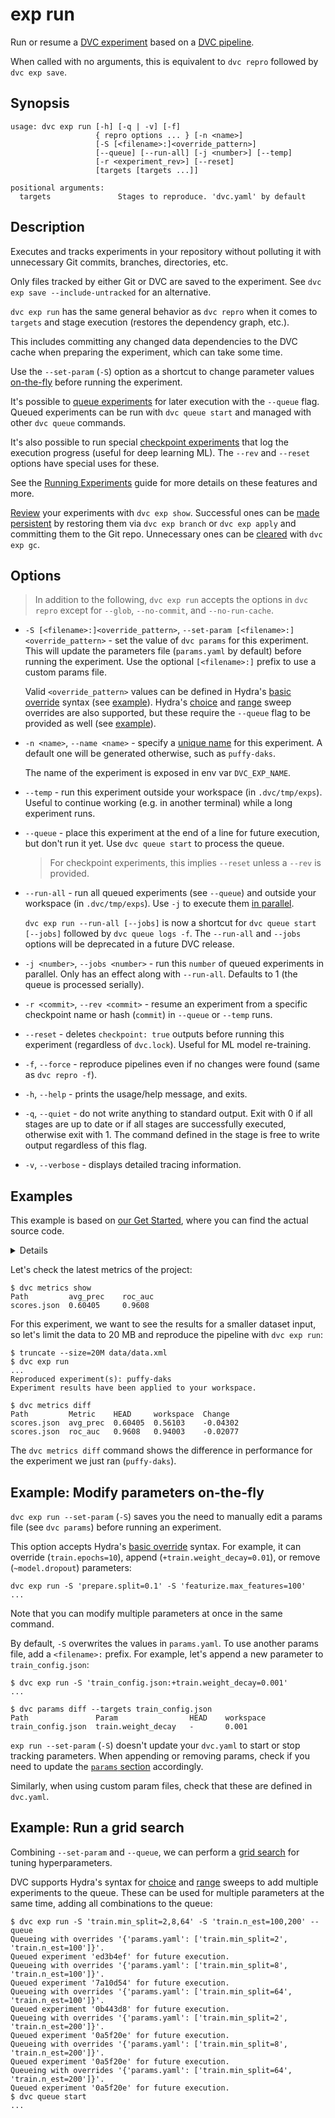 # exp run

Run or resume a [DVC experiment] based on a [DVC pipeline].

[dvc experiment]: /doc/user-guide/experiment-management
[dvc pipeline]: /doc/user-guide/pipelines

<admon type="info">

When called with no arguments, this is equivalent to `dvc repro` followed by
`dvc exp save`.

</admon>

## Synopsis

```usage
usage: dvc exp run [-h] [-q | -v] [-f]
                   { repro options ... } [-n <name>]
                   [-S [<filename>:]<override_pattern>]
                   [--queue] [--run-all] [-j <number>] [--temp]
                   [-r <experiment_rev>] [--reset]
                   [targets [targets ...]]

positional arguments:
  targets               Stages to reproduce. 'dvc.yaml' by default
```

## Description

Executes and tracks <abbr>experiments</abbr> in your <abbr>repository</abbr>
without polluting it with unnecessary Git commits, branches, directories, etc.

<admon type="info">

Only files tracked by either Git or DVC are saved to the experiment. See
`dvc exp save --include-untracked` for an alternative.

</admon>

`dvc exp run` has the same general behavior as `dvc repro` when it comes to
`targets` and stage execution (restores the dependency graph, etc.).

<admon type="info">

This includes committing any changed data <abbr>dependencies</abbr> to the
<abbr>DVC cache</abbr> when preparing the experiment, which can take some time.

</admon>

Use the `--set-param` (`-S`) option as a shortcut to change
<abbr>parameter</abbr> values [on-the-fly] before running the experiment.

It's possible to [queue experiments] for later execution with the `--queue`
flag. Queued experiments can be run with `dvc queue start` and managed with
other `dvc queue` commands.

It's also possible to run special [checkpoint experiments] that log the
execution progress (useful for deep learning ML). The `--rev` and `--reset`
options have special uses for these.

<admon icon="book">

See the [Running Experiments] guide for more details on these features and more.

</admon>

[Review] your experiments with `dvc exp show`. Successful ones can be [made
persistent] by restoring them via `dvc exp branch` or `dvc exp apply` and
committing them to the Git repo. Unnecessary ones can be [cleared] with
`dvc exp gc`.

[on-the-fly]: #example-modify-parameters-on-the-fly
[queue experiments]:
  /doc/user-guide/experiment-management/running-experiments#the-experiments-queue
[checkpoint experiments]: /doc/user-guide/experiment-management/checkpoints
[running experiments]: /doc/user-guide/experiment-management/running-experiments
[review]: /doc/user-guide/experiment-management/comparing-experiments
[made persistent]: /doc/user-guide/experiment-management/persisting-experiments
[cleared]: /doc/user-guide/experiment-management/cleaning-experiments

## Options

> In addition to the following, `dvc exp run` accepts the options in `dvc repro`
> except for `--glob`, `--no-commit`, and `--no-run-cache`.

- `-S [<filename>:]<override_pattern>`,
  `--set-param [<filename>:]<override_pattern>` - set the value of `dvc params`
  for this experiment. This will update the parameters file (`params.yaml` by
  default) before running the experiment. Use the optional `[<filename>:]`
  prefix to use a custom params file.

  Valid `<override_pattern>` values can be defined in Hydra's [basic override]
  syntax (see [example](#example-modify-parameters-on-the-fly)). Hydra's
  [choice] and [range] sweep overrides are also supported, but these require the
  `--queue` flag to be provided as well (see
  [example](#example-run-a-grid-search)).

- `-n <name>`, `--name <name>` - specify a [unique name] for this experiment. A
  default one will be generated otherwise, such as `puffy-daks`.

  <admon type="tip">

  The name of the experiment is exposed in env var `DVC_EXP_NAME`.

  </admon>

- `--temp` - run this experiment outside your workspace (in `.dvc/tmp/exps`).
  Useful to continue working (e.g. in another terminal) while a long experiment
  runs.

- `--queue` - place this experiment at the end of a line for future execution,
  but don't run it yet. Use `dvc queue start` to process the queue.

  > For checkpoint experiments, this implies `--reset` unless a `--rev` is
  > provided.

- `--run-all` - run all queued experiments (see `--queue`) and outside your
  workspace (in `.dvc/tmp/exps`). Use `-j` to execute them
  [in parallel](#queueing-and-parallel-execution).

  <admon type="warn">

  `dvc exp run --run-all [--jobs]` is now a shortcut for
  `dvc queue start [--jobs]` followed by `dvc queue logs -f`. The `--run-all`
  and `--jobs` options will be deprecated in a future DVC release.

  </admon>

- `-j <number>`, `--jobs <number>` - run this `number` of queued experiments in
  parallel. Only has an effect along with `--run-all`. Defaults to 1 (the queue
  is processed serially).

- `-r <commit>`, `--rev <commit>` - resume an experiment from a specific
  checkpoint name or hash (`commit`) in `--queue` or `--temp` runs.

- `--reset` - deletes `checkpoint: true` outputs before running this experiment
  (regardless of `dvc.lock`). Useful for ML model re-training.

- `-f`, `--force` - reproduce pipelines even if no changes were found (same as
  `dvc repro -f`).

- `-h`, `--help` - prints the usage/help message, and exits.

- `-q`, `--quiet` - do not write anything to standard output. Exit with 0 if all
  stages are up to date or if all stages are successfully executed, otherwise
  exit with 1. The command defined in the stage is free to write output
  regardless of this flag.

- `-v`, `--verbose` - displays detailed tracing information.

[basic override]: https://hydra.cc/docs/advanced/override_grammar/basic/
[choice]: https://hydra.cc/docs/advanced/override_grammar/extended/#choice-sweep
[range]: https://hydra.cc/docs/advanced/override_grammar/extended/#range-sweep
[unique name]:
  https://dvc.org/doc/user-guide/experiment-management#how-does-dvc-track-experiments

## Examples

<admon type="info">

This example is based on [our Get Started], where you can find the actual source
code.

[our get started]: /doc/start/experiment-management/experiments

</admon>

<details>

### Expand to prepare the example ML project

Clone the DVC repo and download the data it <abbr>depends</abbr> on:

```cli
$ git clone git@github.com:iterative/example-get-started.git
$ cd example-get-started
$ dvc pull
```

Let's also install the Python requirements:

> We **strongly** recommend creating a
> [virtual environment](https://python.readthedocs.io/en/stable/library/venv.html)
> first.

```cli
$ pip install -r src/requirements.txt
```

</details>

Let's check the latest metrics of the project:

```cli
$ dvc metrics show
Path         avg_prec    roc_auc
scores.json  0.60405     0.9608
```

For this experiment, we want to see the results for a smaller dataset input, so
let's limit the data to 20 MB and reproduce the pipeline with `dvc exp run`:

```cli
$ truncate --size=20M data/data.xml
$ dvc exp run
...
Reproduced experiment(s): puffy-daks
Experiment results have been applied to your workspace.

$ dvc metrics diff
Path         Metric    HEAD     workspace  Change
scores.json  avg_prec  0.60405  0.56103    -0.04302
scores.json  roc_auc   0.9608   0.94003    -0.02077
```

The `dvc metrics diff` command shows the difference in performance for the
experiment we just ran (`puffy-daks`).

## Example: Modify parameters on-the-fly

`dvc exp run --set-param` (`-S`) saves you the need to manually edit a params
file (see `dvc params`) before running an experiment.

This option accepts Hydra's [basic override] syntax. For example, it can
override (`train.epochs=10`), append (`+train.weight_decay=0.01`), or remove
(`~model.dropout`) <abbr>parameters</abbr>:

```cli
dvc exp run -S 'prepare.split=0.1' -S 'featurize.max_features=100'
...
```

<admon type="tip">

Note that you can modify multiple parameters at once in the same command.

</admon>

By default, `-S` overwrites the values in `params.yaml`. To use another params
file, add a `<filename>:` prefix. For example, let's append a new parameter to
`train_config.json`:

```cli
$ dvc exp run -S 'train_config.json:+train.weight_decay=0.001'
...

$ dvc params diff --targets train_config.json
Path               Param                HEAD    workspace
train_config.json  train.weight_decay   -       0.001
```

<admon type="warn" title="Warnings">

`exp run --set-param` (`-S`) doesn't update your `dvc.yaml` to start or stop
tracking parameters. When appending or removing params, check if you need to
update the [`params` section] accordingly.

Similarly, when using custom param files, check that these are defined in
`dvc.yaml`.

[`params` section]: /doc/user-guide/project-structure/dvcyaml-files#parameters

</admon>

## Example: Run a grid search

Combining `--set-param` and `--queue`, we can perform a [grid search] for tuning
hyperparameters.

DVC supports Hydra's syntax for [choice] and [range] sweeps to add multiple
experiments to the queue. These can be used for multiple parameters at the same
time, adding all combinations to the queue:

```cli
$ dvc exp run -S 'train.min_split=2,8,64' -S 'train.n_est=100,200' --queue
Queueing with overrides '{'params.yaml': ['train.min_split=2', 'train.n_est=100']}'.
Queued experiment 'ed3b4ef' for future execution.
Queueing with overrides '{'params.yaml': ['train.min_split=8', 'train.n_est=100']}'.
Queued experiment '7a10d54' for future execution.
Queueing with overrides '{'params.yaml': ['train.min_split=64', 'train.n_est=100']}'.
Queued experiment '0b443d8' for future execution.
Queueing with overrides '{'params.yaml': ['train.min_split=2', 'train.n_est=200']}'.
Queued experiment '0a5f20e' for future execution.
Queueing with overrides '{'params.yaml': ['train.min_split=8', 'train.n_est=200']}'.
Queued experiment '0a5f20e' for future execution.
Queueing with overrides '{'params.yaml': ['train.min_split=64', 'train.n_est=200']}'.
Queued experiment '0a5f20e' for future execution.
$ dvc queue start
...
```

[grid search]:
  https://en.wikipedia.org/wiki/Hyperparameter_optimization#Grid_search
